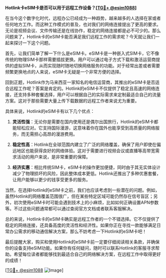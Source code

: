 **Hotlink卡eSIM卡是否可以用于远程工作设备？[[TG💪+ @esim1088](https://t.me/s/esim1088)]**

在当今这个数字化时代，远程办公已经成为一种趋势，越来越多的人选择在家或者任何地方工作。而这种工作模式的普及，也对我们的网络连接提出了更高的要求。无论是视频会议、文件传输还是在线协作，稳定的网络连接都是必不可少的。那么问题来了，Hotlink卡的eSIM卡能否满足我们远程工作的需求呢？今天就让我们一起来探讨一下这个问题。

首先，让我们简单了解一下什么是eSIM卡。eSIM卡是一种嵌入式SIM卡，它不像传统的物理SIM卡那样需要插拔更换。用户可以通过电子方式下载和激活运营商提供的虚拟SIM卡，从而实现随时随地切换网络服务的功能。对于经常出差或者需要频繁更换地点的人来说，eSIM卡无疑是一个非常方便的选择。

回到正题，Hotlink作为马来西亚一家知名的电信运营商，其推出的eSIM卡是否适合远程工作呢？答案是肯定的。Hotlink的eSIM卡不仅提供了稳定且高速的网络连接，还支持多种套餐选择，用户可以根据自己的实际需求来定制最适合自己的流量方案。这对于那些需要大量上传下载数据的远程工作者来说尤为重要。

具体来说，Hotlink的eSIM卡有以下几个优点：

1. **灵活性强**：无论你是需要在国内使用还是偶尔出国旅行，Hotlink的eSIM卡都能轻松应对。它支持国际漫游，这意味着你在国外也能享受到高质量的网络服务，而无需担心高昂的漫游费用。

2. **稳定性高**：Hotlink在全球范围内建立了广泛的网络覆盖，确保了用户即使在偏远地区也能获得良好的网络体验。这对于需要进行视频会议或直播等高带宽需求活动的用户来说，是非常重要的保障。

3. **经济实惠**：相比传统SIM卡，eSIM卡的操作更加便捷，同时由于其无实体设计减少了物理损坏的风险，因此整体成本更低。Hotlink还推出了多种优惠套餐，让用户能够以更少的钱享受更多的服务。

当然，在选择Hotlink的eSIM卡之前，我们也应该考虑到一些潜在的问题。例如，虽然Hotlink的网络覆盖范围很广，但在某些特定区域可能仍然存在信号盲区；另外，初次使用eSIM卡时可能会遇到技术上的小麻烦，比如如何正确设置APN参数等。不过这些问题通常都可以通过查阅官方文档或者联系客服解决。

总的来说，Hotlink卡的eSIM卡确实是远程工作者的一个不错选择。它不仅提供了稳定的网络连接，还具备高度的灵活性和经济性。如果你正在寻找一款能够满足日常办公需求的移动通信解决方案，那么不妨考虑一下Hotlink的eSIM卡吧！

最后提醒大家，购买和使用Hotlink的eSIM卡前一定要仔细阅读相关条款，并确保你的设备支持eSIM功能。如果你有任何疑问，随时可以联系Hotlink的客服寻求帮助。希望每位读者都能够找到最适合自己的网络解决方案，在远程工作中取得更好的成绩！

[[TG💪+ @esim1088](https://t.me/s/esim1088) ![Image](https://i.postimg.cc/4NQfJmqS/Snipaste-2025-05-13-00-14-12.png)]